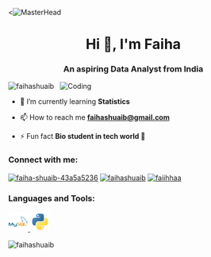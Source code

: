 <![MasterHead](https://i.pinimg.com/originals/fc/71/63/fc71635c7f1b09ed30413f59bb749582.gif) 
<h1 align="center">Hi 👋, I'm Faiha</h1>
<h3 align="center">An aspiring Data Analyst from India</h3>
<img align="right" alt="Coding" width="400" src="https://c.tenor.com/PP9v7VIs6R4AAAAd/scaler-create-impact.gif">


<p align="left"> <img src="https://komarev.com/ghpvc/?username=faihashuaib&label=Profile%20views&color=0e75b6&style=flat" alt="faihashuaib" /> </p>

- 🌱 I’m currently learning **Statistics**

- 📫 How to reach me **faihashuaib@gmail.com**

- ⚡ Fun fact **Bio student in tech world 🙏**

<h3 align="left">Connect with me:</h3>
<p align="left">
<a href="https://linkedin.com/in/faiha-shuaib-43a5a5236" target="blank"><img align="center" src="https://raw.githubusercontent.com/rahuldkjain/github-profile-readme-generator/master/src/images/icons/Social/linked-in-alt.svg" alt="faiha-shuaib-43a5a5236" height="30" width="40" /></a>
<a href="https://kaggle.com/faihashuaib" target="blank"><img align="center" src="https://raw.githubusercontent.com/rahuldkjain/github-profile-readme-generator/master/src/images/icons/Social/kaggle.svg" alt="faihashuaib" height="30" width="40" /></a>
<a href="https://instagram.com/faiihhaa" target="blank"><img align="center" src="https://raw.githubusercontent.com/rahuldkjain/github-profile-readme-generator/master/src/images/icons/Social/instagram.svg" alt="faiihhaa" height="30" width="40" /></a>
</p>

<h3 align="left">Languages and Tools:</h3>
<p align="left"> <a href="https://www.mysql.com/" target="_blank" rel="noreferrer"> <img src="https://raw.githubusercontent.com/devicons/devicon/master/icons/mysql/mysql-original-wordmark.svg" alt="mysql" width="40" height="40"/> </a> <a href="https://www.python.org" target="_blank" rel="noreferrer"> <img src="https://raw.githubusercontent.com/devicons/devicon/master/icons/python/python-original.svg" alt="python" width="40" height="40"/> </a> </p>

<p><img align="center" src="https://github-readme-stats.vercel.app/api/top-langs?username=faihashuaib&show_icons=true&locale=en&layout=compact" alt="faihashuaib" /></p>


